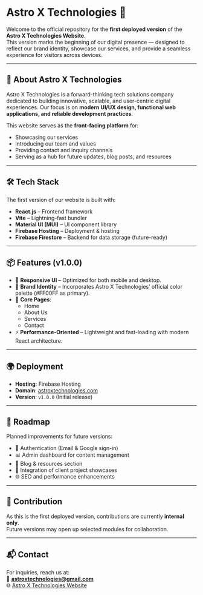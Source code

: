 # Astro X Technologies 🌌

Welcome to the official repository for the **first deployed version** of the **Astro X Technologies Website**.  
This version marks the beginning of our digital presence — designed to reflect our brand identity, showcase our services, and provide a seamless experience for visitors across devices.

---

## 🚀 About Astro X Technologies
Astro X Technologies is a forward-thinking tech solutions company dedicated to building innovative, scalable, and user-centric digital experiences. Our focus is on **modern UI/UX design, functional web applications, and reliable development practices**.

This website serves as the **front-facing platform** for:
- Showcasing our services
- Introducing our team and values
- Providing contact and inquiry channels
- Serving as a hub for future updates, blog posts, and resources

---

## 🛠️ Tech Stack
The first version of our website is built with:
- **React.js** – Frontend framework
- **Vite** – Lightning-fast bundler
- **Material UI (MUI)** – UI component library
- **Firebase Hosting** – Deployment & hosting
- **Firebase Firestore** – Backend for data storage (future-ready)

---

## 📦 Features (v1.0.0)
- 🎨 **Responsive UI** – Optimized for both mobile and desktop.
- 🌌 **Brand Identity** – Incorporates Astro X Technologies’ official color palette (#FF00FF as primary).
- 📄 **Core Pages**:
  - Home
  - About Us
  - Services
  - Contact
- ⚡ **Performance-Oriented** – Lightweight and fast-loading with modern React architecture.

---

## 🌍 Deployment
- **Hosting**: Firebase Hosting
- **Domain**: [astroxtechnologies.com](https://astroxtechnologies.com)
- **Version**: `v1.0.0` (Initial release)

---

## 📖 Roadmap
Planned improvements for future versions:
- 🔑 Authentication (Email & Google sign-in)
- 📊 Admin dashboard for content management
- 📝 Blog & resources section
- 🛒 Integration of client project showcases
- 🌐 SEO and performance enhancements

---

## 🤝 Contribution
As this is the first deployed version, contributions are currently **internal only**.  
Future versions may open up selected modules for collaboration.

---

## 📬 Contact
For inquiries, reach us at:  
📧 **astroxtechnologies@gmail.com**  
🌐 [Astro X Technologies Website](https://astroxtechnologies.com)
